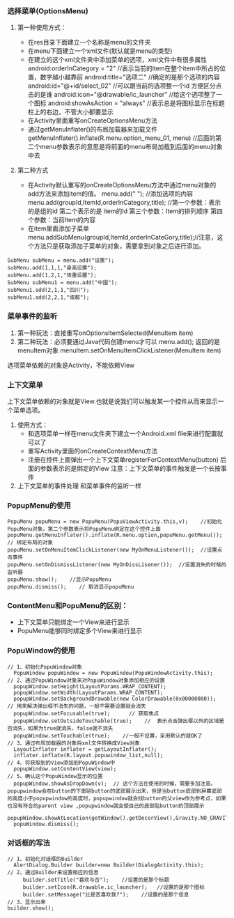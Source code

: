 ### 选择菜单(OptionsMenu)
1. 第一种使用方式：
    - 在res目录下面建立一个名称是menu的文件夹
    - 在menu下面建立一个xml文件(默认就是menu的类型)
    - 在建立的这个xml文件夹中添加菜单的选项，xml文件中有很多属性
android:orderInCategory = "2"  //表示当前的item在整个item中所占的位置，数字越小越靠前
android:title="选项二"  //确定的是那个选项的内容
android:id="@+id/select_02"   //可以跟当前的选项整一个id  方便区分点击的是谁
android:icon="@drawable/ic_launcher"   //给这个选项整了一个图标
android:showAsAction = "always"  //表示总是将图标显示在标题栏上的右边，不管大小都要显示
    - 在Activity里面重写onCreateOptionsMenu方法
    - 通过getMenuInflater()的布局加载器来加载文件
  getMenuInflater().inflate(R.menu.option_menu_01, menu)   //后面的第二个menu参数表示的意思是将前面的menu布局加载到后面的menu对象中去

2. 第二种方式
    - 在Activity默认重写的onCreateOptionsMenu方法中通过menu对象的add方法来添加item的值。
menu.add(" ");  //添加选项的内容
menu.add(groupId,ItemId,orderInCategory,title);   //第一个参数：表示的是组的id 第二个表示的是 item的Id 第三个参数：Item的排列顺序 第四个参数：当前Item的内容
   - 在item里面添加子菜单
   menu.addSubMenu(groupId,ItemId,orderInCateGory,title);//注意，这个方法只是获取添加子菜单的对象，需要拿到对象之后进行添加。
```
SubMenu subMenu = menu.add("设置");
subMenu.add(1,1,1,"身高设置");
subMenu.add(1,2,1,"体重设置");
SubMenu subMenu1 = menu.add("中国");
subMenu1.add(2,1,1,"四川");
subMenu1.add(2,2,1,"成都");
```
### 菜单事件的监听
1. 第一种玩法：直接重写onOptionsItemSelected(MenuItem item) 
2. 第二种玩法：必须要通过Java代码创建menu才可以
menu.add();  返回的是menuItem对象
menuItem.setOnMenuItemClickListener(MenuItem item) 

选项菜单依赖的对象是Activity，不能依赖View
### 上下文菜单
上下文菜单依赖的对象就是View.也就是说我们可以触发某一个控件从而来显示一个菜单选项。
1. 使用方式：
    - 和选项菜单一样在menu文件夹下建立一个Android.xml file来进行配置就可以了
    - 重写Activity里面的onCreateContextMenu方法
    - 注册在控件上面弹出一个上下文菜单registerForContextMenu(button) 后面的参数表示的是绑定的View
注意：上下文菜单的事件触发是一个长按事件
2. 上下文菜单的事件处理 和菜单事件的监听一样
### PopupMenu的使用
```
PopuMenu popuMenu = new PopuMenu(PopuViewActivity.this,v);    //初始化PopuMenu对象，第二个参数表示将PopuMenu绑定在这个控件上面
popuMenu.getMenuInflater().inflate(R.menu.option,popuMenu.getMenu());    // 绑定布局的对象
popuMenu.setOnMenuItemClickListener(new MyOnMenuListener());  //设置点击事件
popuMenu.setOnDismissListener(new MyOnDissLisener());  //设置消失的时候的监听器
popuMenu.show();    //显示PopuMenu
popuMenu.dismiss();    // 取消显示popuMenu
```
### ContentMenu和PopuMenu的区别：
  - 上下文菜单只能绑定一个View来进行显示
  - PopuMenu能够同时绑定多个View来进行显示
### PopuWindow的使用
```
// 1、初始化PopuWindow对象
  PopuWindow popuWindow = new PopuWindow(PopuWindowActivity.this);
// 2、通过PopuWindow对象来对PopuWindow对象添加相应的设置
  popupWindow.setHeight(LayoutParams.WRAP_CONTENT);  
  popupWindow.setWidth(LayoutParams.WRAP_CONTENT);
  popupWindow.setBackgroundDrawable(new ColorDrawable(0x00000000));    // 用来解决弹出框不消失的问题，一般不需要设置就会消失
  popupWindow.setFocusable(true);      // 获取焦点
  popupWindow.setOutsideTouchable(true);    //  表示点击弹出框以外的区域是否消失，如果为true就消失，false就不消失
  popupWindow.setTouchable(true);    //一般不设置，采用默认的就OK了
// 3、通过布局加载器的对象将xml文件转换成View对象
  LayoutInflater inflater = getLayoutInflater();
  inflater.inflate(R.layout.popuwindow_list,null);
// 4、将获取到的View添加到PopuWindow中
  popupWindow.setContentView(view);
// 5、确认这个PopuWindow显示的位置
  popupWindow.showAsDropDown(v);  // 这个方法在使用的时候，需要多加注意。popupwindow会在button的下面贴button的底部展示出来，但是当button底部到屏幕底部的高度小于popupwindow的高度时，popupwindow就会找button的父view作为参考点，如果也没有符合的parent view ,popupwindow就会使自己的底部贴button的顶部展示
   popupWindow.showAtLocation(getWindow().getDecorView(),Gravity.NO_GRAVITY,50,0);    
  popuWindow.dismiss();

```
### 对话框的写法
```
// 1、初始化对话框的Builder
  AlertDialog.Builder builder=new Builder(DialogActivity.this);
// 2、通过Builder来设置相应的信息
     builder.setTitle("喜欢与否");    //设置的是那个标题
     builder.setIcon(R.drawable.ic_launcher);   //设置的是那个图标
     builder.setMessage("比是否喜欢我?");    //设置的是那个信息
// 3、显示出来
builder.show();
```
